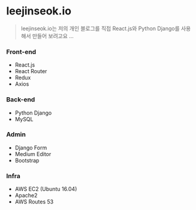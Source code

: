 # leejinseok.io

> leejinseok.io는 저의 개인 블로그를 직접 React.js와 Python Django를 사용해서 만들어 보려고요 ...

### Front-end
- React.js
- React Router
- Redux
- Axios

### Back-end
- Python Django
- MySQL

### Admin
- Django Form
- Medium Editor
- Bootstrap

### Infra
- AWS EC2 (Ubuntu 16.04)
- Apache2
- AWS Routes 53
